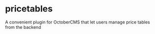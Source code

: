 # pricetables
A convenient plugin for OctoberCMS that let users manage price tables from the backend
